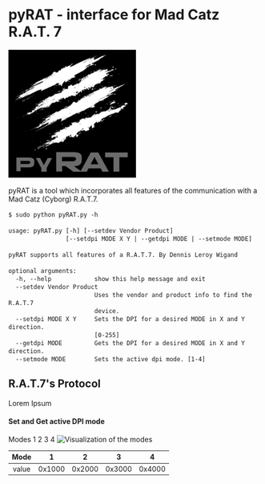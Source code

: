 # pyRAT - interface for Mad Catz R.A.T. 7

![pyRAT](res/pyRAT.png "pyRAT")

pyRAT is a tool which incorporates all features of the communication with a Mad Catz (Cyborg) R.A.T.7.

```
$ sudo python pyRAT.py -h

usage: pyRAT.py [-h] [--setdev Vendor Product]
                [--setdpi MODE X Y | --getdpi MODE | --setmode MODE]

pyRAT supports all features of a R.A.T.7. By Dennis Leroy Wigand

optional arguments:
  -h, --help            show this help message and exit
  --setdev Vendor Product
                        Uses the vendor and product info to find the R.A.T.7
                        device.
  --setdpi MODE X Y     Sets the DPI for a desired MODE in X and Y direction.
                        [0-255]
  --getdpi MODE         Gets the DPI for a desired MODE in X and Y direction.
  --setmode MODE        Sets the active dpi mode. [1-4]
```

## R.A.T.7's Protocol

Lorem Ipsum

#### Set and Get active DPI mode

Modes 1 2 3 4
![Visualization of the modes](https://rawgit.com/xwavex/pyRAT/master/res/pSide.svg)

|  Mode |    1   |    2   |    3   |    4   |
|:-----:|:------:|:------:|:------:|:------:|
| value | 0x1000 | 0x2000 | 0x3000 | 0x4000 |
